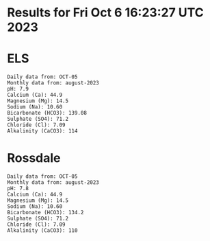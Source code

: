 # Results for Fri Oct  6 16:23:27 UTC 2023
# ELS
```
Daily data from: OCT-05
Monthly data from: august-2023
pH: 7.9
Calcium (Ca): 44.9
Magnesium (Mg): 14.5
Sodium (Na): 10.60
Bicarbonate (HCO3): 139.08
Sulphate (SO4): 71.2
Chloride (Cl): 7.09
Alkalinity (CaCO3): 114
```
# Rossdale
```
Daily data from: OCT-05
Monthly data from: august-2023
pH: 7.8
Calcium (Ca): 44.9
Magnesium (Mg): 14.5
Sodium (Na): 10.60
Bicarbonate (HCO3): 134.2
Sulphate (SO4): 71.2
Chloride (Cl): 7.09
Alkalinity (CaCO3): 110
```
